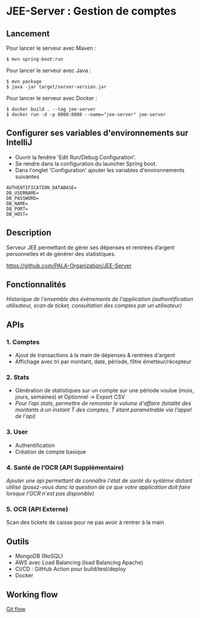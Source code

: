 # JEE-Server : Gestion de comptes

## Lancement

Pour lancer le serveur avec Maven :

```console
$ mvn spring-boot:run
```

Pour lancer le serveur avec Java :

```console
$ mvn package
$ java -jar target/server-version.jar
```

Pour lancer le serveur avec Docker :

```console
$ docker build . --tag jee-server
$ docker run -d -p 8080:8080 --name="jee-server" jee-server
```

## Configurer ses variables d'environnements sur IntelliJ
- Ouvrir la fenêtre 'Edit Run/Debug Configuration'.
- Se rendre dans la configuration du launcher Spring boot.
- Dans l'onglet 'Configuration' ajouter les variables d'environnements suivantes

```
AUTHENTIFICATION_DATABASE=
DB_USERNAME=
DB_PASSWORD=
DB_NAME=
DB_PORT=
DB_HOST=
```

## Description
Serveur JEE permettant de gérer ses dépenses et rentrées d’argent personnelles et de générer des statistiques.

https://github.com/PALA-Organization/JEE-Server

## Fonctionnalités

*Historique de l'ensemble des évènements de l'application (authentification utilisateur, scan de ticket, consultation des comptes par un utilisateur)*

## APIs

### 1. Comptes
- Ajout de transactions à la main de dépenses & rentrées d'argent
- Affichage avec tri par montant, date, période, filtre émetteur/récepteur

### 2. Stats
- Génération de statistiques sur un compte sur une période voulue (mois, jours, semaines) et Optionnel -> Export CSV
- *Pour l'api stats, permettre de remonter le volume d'affaire (totalité des montants à un instant T des comptes, T étant paramétrable via l'appel de l'api)*

### 3. User
- Authentification
- Création de compte basique

### 4. Santé de l’OCR (API Supplémentaire)
*Ajouter une api permettant de connaître l'état de santé du système distant utilisé (posez-vous donc la question de ce que votre application doit faire lorsque l'OCR n'est pas disponible)*

### 5. OCR (API Externe)
Scan des tickets de caisse pour ne pas avoir à rentrer à la main

## Outils
-	MongoDB (NoSQL)
-	AWS avec Load Balancing (load Balancing Apache)
-	CI/CD : GitHub Action pour build/test/deploy
-	Docker

## Working flow
[Git flow](https://danielkummer.github.io/git-flow-cheatsheet/index.fr_FR.html)
